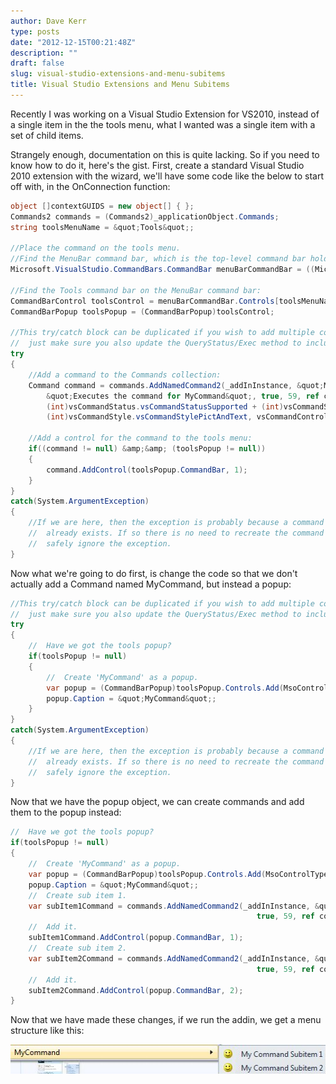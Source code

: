 ```yaml
---
author: Dave Kerr
type: posts
date: "2012-12-15T00:21:48Z"
description: ""
draft: false
slug: visual-studio-extensions-and-menu-subitems
title: Visual Studio Extensions and Menu Subitems
---
```



<p>Recently I was working on a Visual Studio Extension for VS2010, instead of a single item in the the tools menu, what I wanted was a single item with a set of child items.</p>
<p>Strangely enough, documentation on this is quite lacking. So if you need to know how to do it, here's the gist. First, create a standard Visual Studio 2010 extension with the wizard, we'll have some code like the below to start off with, in the OnConnection function:</p>

```cs
object []contextGUIDS = new object[] { };
Commands2 commands = (Commands2)_applicationObject.Commands;
string toolsMenuName = &quot;Tools&quot;;

//Place the command on the tools menu.
//Find the MenuBar command bar, which is the top-level command bar holding all the main menu items:
Microsoft.VisualStudio.CommandBars.CommandBar menuBarCommandBar = ((Microsoft.VisualStudio.CommandBars.CommandBars)_applicationObject.CommandBars)[&quot;MenuBar&quot;];

//Find the Tools command bar on the MenuBar command bar:
CommandBarControl toolsControl = menuBarCommandBar.Controls[toolsMenuName];
CommandBarPopup toolsPopup = (CommandBarPopup)toolsControl;

//This try/catch block can be duplicated if you wish to add multiple commands to be handled by your Add-in,
//  just make sure you also update the QueryStatus/Exec method to include the new command names.
try
{
	//Add a command to the Commands collection:
    Command command = commands.AddNamedCommand2(_addInInstance, &quot;MyCommand&quot;, &quot;MyCommand&quot;,
        &quot;Executes the command for MyCommand&quot;, true, 59, ref contextGUIDS,
        (int)vsCommandStatus.vsCommandStatusSupported + (int)vsCommandStatus.vsCommandStatusEnabled,
        (int)vsCommandStyle.vsCommandStylePictAndText, vsCommandControlType.vsCommandControlTypeButton);

   	//Add a control for the command to the tools menu:
	if((command != null) &amp;&amp; (toolsPopup != null))
	{
		command.AddControl(toolsPopup.CommandBar, 1);
	}
}
catch(System.ArgumentException)
{
	//If we are here, then the exception is probably because a command with that name
	//  already exists. If so there is no need to recreate the command and we can
    //  safely ignore the exception.
}
```

<p>Now what we're going to do first, is change the code so that we don't actually add a Command named MyCommand, but instead a popup:</p>

```cs
//This try/catch block can be duplicated if you wish to add multiple commands to be handled by your Add-in,
//  just make sure you also update the QueryStatus/Exec method to include the new command names.
try
{
	//  Have we got the tools popup?
	if(toolsPopup != null)
	{
        //  Create 'MyCommand' as a popup.
        var popup = (CommandBarPopup)toolsPopup.Controls.Add(MsoControlType.msoControlPopup);
        popup.Caption = &quot;MyCommand&quot;;
	}
}
catch(System.ArgumentException)
{
	//If we are here, then the exception is probably because a command with that name&lt;br /&gt;
	//  already exists. If so there is no need to recreate the command and we can&lt;br /&gt;
    //  safely ignore the exception.
}
```

<p>Now that we have the popup object, we can create commands and add them to the popup instead:</p>

```cs
//  Have we got the tools popup?
if(toolsPopup != null)
{
    //  Create 'MyCommand' as a popup.
    var popup = (CommandBarPopup)toolsPopup.Controls.Add(MsoControlType.msoControlPopup);
    popup.Caption = &quot;MyCommand&quot;;
    //  Create sub item 1.
    var subItem1Command = commands.AddNamedCommand2(_addInInstance, &quot;MyCommand1&quot;, &quot;My Command Subitem 1&quot;, &quot;My Command Subitem 1&quot;,
                                                       true, 59, ref contextGUIDS);
    //  Add it.
    subItem1Command.AddControl(popup.CommandBar, 1);
    //  Create sub item 2.
    var subItem2Command = commands.AddNamedCommand2(_addInInstance, &quot;MyCommand2&quot;, &quot;My Command Subitem 2&quot;, &quot;My Command Subitem 2&quot;,
                                                       true, 59, ref contextGUIDS);
    //  Add it.
    subItem2Command.AddControl(popup.CommandBar, 2);
}
```
<p>Now that we have made these changes, if we run the addin, we get a menu structure like this:</p>
<img src="images/CommandSubitems.jpg" width="511" />
